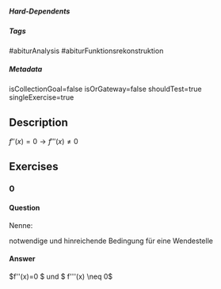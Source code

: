 ##### Hard-Dependents
##### Tags
#abiturAnalysis
#abiturFunktionsrekonstruktion
##### Metadata
isCollectionGoal=false
isOrGateway=false
shouldTest=true
singleExercise=true
## Description
 $f''(x)=0 \rightarrow f'''(x) \neq 0$ 
## Exercises
### 0
#### Question
Nenne:

 notwendige und hinreichende Bedingung für eine Wendestelle
#### Answer
 $f''(x)=0 $ und $ f'''(x) \neq 0$
